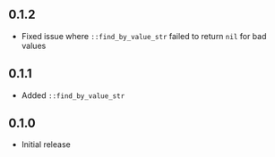 ## 0.1.2

- Fixed issue where `::find_by_value_str` failed to return `nil` for bad values

## 0.1.1

- Added `::find_by_value_str`

## 0.1.0

- Initial release
